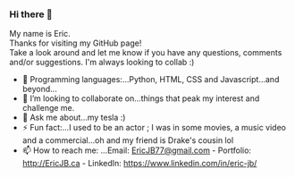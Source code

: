 ### Hi there 👋
My name is Eric.  
Thanks for visiting my GitHub page!  
Take a look around and let me know if you have any questions, comments and/or suggestions.  I'm always looking to collab
:)
  
- 🌱 Programming languages:...Python, HTML, CSS and Javascript...and beyond...
- 👯 I’m looking to collaborate on...things that peak my interest and challenge me.
- 💬 Ask me about...my tesla :)
- ⚡ Fun fact:...I used to be an actor ; I was in some movies, a music video and a commercial...oh and my friend is Drake's cousin  lol
- 📫 How to reach me: ...Email: EricJB77@gmail.com  -  Portfolio: http://EricJB.ca  -  LinkedIn: https://www.linkedin.com/in/eric-jb/

<!--
**EricJB77/EricJB77** is a ✨ _special_ ✨ repository because its `README.md` (this file) appears on your GitHub profile.

Here are some ideas to get you started:

- 🔭 I’m currently working on ...
- 🌱 I’m currently learning ...
- 🤔 I’m looking for help with ...
- 😄 Pronouns: ...
- ⚡ Fun fact: ...
-->
